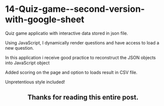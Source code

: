 # 14-Quiz-game--second-version-with-google-sheet


Quiz game applicatio with interactive data stored in json file.

Using JavaScript, I dynamically render questions and have access to load a new question.

In this application i receive good practice to reconstruct the JSON objects into JavaScript object

Added scoring on the page and option to loads result in CSV file.

Unpretentious style included!

<h2 align="center">Thanks for reading this entire post.<h2>
